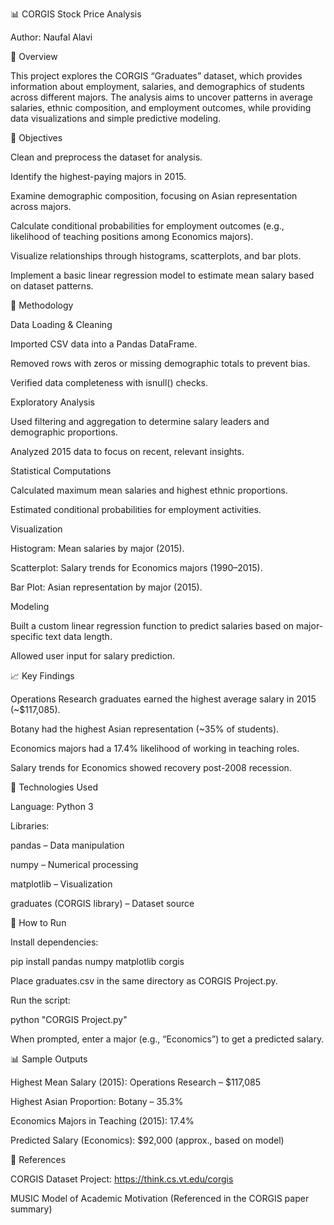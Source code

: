 📊 CORGIS Stock Price Analysis

Author: Naufal Alavi

🧩 Overview

This project explores the CORGIS “Graduates” dataset, which provides information about employment, salaries, and demographics of students across different majors.
The analysis aims to uncover patterns in average salaries, ethnic composition, and employment outcomes, while providing data visualizations and simple predictive modeling.

🎯 Objectives

Clean and preprocess the dataset for analysis.

Identify the highest-paying majors in 2015.

Examine demographic composition, focusing on Asian representation across majors.

Calculate conditional probabilities for employment outcomes (e.g., likelihood of teaching positions among Economics majors).

Visualize relationships through histograms, scatterplots, and bar plots.

Implement a basic linear regression model to estimate mean salary based on dataset patterns.

🧠 Methodology

Data Loading & Cleaning

Imported CSV data into a Pandas DataFrame.

Removed rows with zeros or missing demographic totals to prevent bias.

Verified data completeness with isnull() checks.

Exploratory Analysis

Used filtering and aggregation to determine salary leaders and demographic proportions.

Analyzed 2015 data to focus on recent, relevant insights.

Statistical Computations

Calculated maximum mean salaries and highest ethnic proportions.

Estimated conditional probabilities for employment activities.

Visualization

Histogram: Mean salaries by major (2015).

Scatterplot: Salary trends for Economics majors (1990–2015).

Bar Plot: Asian representation by major (2015).

Modeling

Built a custom linear regression function to predict salaries based on major-specific text data length.

Allowed user input for salary prediction.

📈 Key Findings

Operations Research graduates earned the highest average salary in 2015 (~$117,085).

Botany had the highest Asian representation (~35% of students).

Economics majors had a 17.4% likelihood of working in teaching roles.

Salary trends for Economics showed recovery post-2008 recession.

🧰 Technologies Used

Language: Python 3

Libraries:

pandas – Data manipulation

numpy – Numerical processing

matplotlib – Visualization

graduates (CORGIS library) – Dataset source

🧪 How to Run

Install dependencies:

pip install pandas numpy matplotlib corgis


Place graduates.csv in the same directory as CORGIS Project.py.

Run the script:

python "CORGIS Project.py"


When prompted, enter a major (e.g., “Economics”) to get a predicted salary.

📊 Sample Outputs

Highest Mean Salary (2015): Operations Research – $117,085

Highest Asian Proportion: Botany – 35.3%

Economics Majors in Teaching (2015): 17.4%

Predicted Salary (Economics): $92,000 (approx., based on model)

📜 References

CORGIS Dataset Project: https://think.cs.vt.edu/corgis

MUSIC Model of Academic Motivation (Referenced in the CORGIS paper summary)
